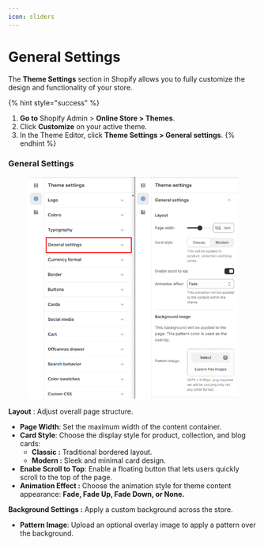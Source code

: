 ```yaml
---
icon: sliders
---
```


# General Settings

The **Theme Settings** section in Shopify allows you to fully customize the design and functionality of your store.

{% hint style="success" %}
1. **Go to** Shopify Admin > **Online Store > Themes**.
2. Click **Customize** on your active theme.
3. In the Theme Editor, click **Theme Settings > General settings**.
{% endhint %}

### **General Settings**

<figure><img src="../.gitbook/assets/general.png" alt=""><figcaption></figcaption></figure>

**Layout** :  Adjust overall page structure.

* **Page Width**: Set the maximum width of the content container.
* **Card Style**: Choose the display style for product, collection, and blog cards:
  * **Classic :** Traditional bordered layout.
  * **Modern :** Sleek and minimal card design.
* **Enabe Scroll to Top**: Enable a floating button that lets users quickly scroll to the top of the page.
* **Animation Effect :** Choose the animation style for theme content appearance: **Fade, Fade Up, Fade Down, or None.**

**Background Settings :** Apply a custom background across the store.

* **Pattern Image**: Upload an optional overlay image to apply a pattern over the background.
